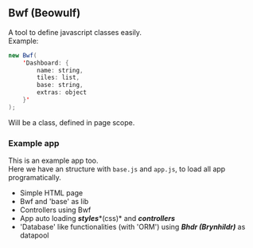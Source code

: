 ## Bwf (Beowulf)

A tool to define javascript classes easily.   
Example:

```java
new Bwf(
    'Dashboard: {
        name: string,
        tiles: list,
        base: string,
        extras: object
    }'
);
```

Will be a class, defined in page scope.

### Example app

This is an example app too.   
Here we have an structure with ```base.js``` and ```app.js```, to load all app programatically.

- Simple HTML page
- Bwf and 'base' as lib
- Controllers using Bwf
- App auto loading ***styles****(css)* and ***controllers***
- 'Database' like functionalities (with 'ORM') using ***Bhdr (Brynhildr)*** as datapool
